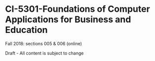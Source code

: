 # CI-5301-Foundations of Computer Applications for Business and Education
Fall 2018: sections 005 & 006 (online)

Draft - All content is subject to change

